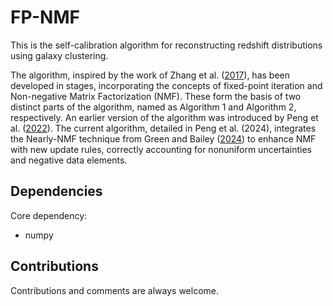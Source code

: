 # FP-NMF

This is the self-calibration algorithm for reconstructing redshift distributions using galaxy clustering.

The algorithm, inspired by the work of Zhang et al. ([2017](https://ui.adsabs.harvard.edu/abs/2017ApJ...848...44Z/abstract)), has been developed in stages, incorporating the concepts of fixed-point iteration and Non-negative Matrix Factorization (NMF). These form the basis of two distinct parts of the algorithm, named as Algorithm 1 and Algorithm 2, respectively. An earlier version of the algorithm was introduced by Peng et al. ([2022](https://ui.adsabs.harvard.edu/abs/2022MNRAS.516.6210P/abstract)). The current algorithm, detailed in Peng et al. (2024), integrates the Nearly-NMF technique from Green and Bailey ([2024](https://ui.adsabs.harvard.edu/abs/2023arXiv231104855G/abstract)) to enhance NMF with new update rules, correctly accounting for nonuniform uncertainties and negative data elements.

## Dependencies

Core dependency:

   - numpy

## Contributions

Contributions and comments are always welcome.


